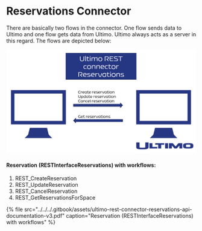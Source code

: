 # Reservations Connector

There are basically two flows in the connector. One flow sends data to Ultimo and one flow gets data from Ultimo. Ultimo always acts as a server in this regard. The flows are depicted below:

![](../../../.gitbook/assets/2.png)

#### **Reservation \(RESTInterfaceReservations\) with workflows:**

1. REST\_CreateReservation
2. REST\_UpdateReservation
3. REST\_CancelReservation
4. REST\_GetReservationsForSpace

{% file src="../../../.gitbook/assets/ultimo-rest-connector-reservations-api-documentation-v3.pdf" caption="Reservation \(RESTInterfaceReservations\) with workflows" %}



